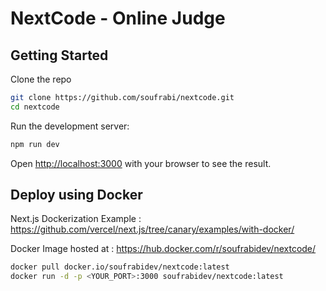 # NextCode - Online Judge

## Getting Started

Clone the repo
```bash
git clone https://github.com/soufrabi/nextcode.git
cd nextcode
```

Run the development server:

```bash
npm run dev
```

Open [http://localhost:3000](http://localhost:3000) with your browser to see the result.


## Deploy using Docker

Next.js Dockerization Example : <https://github.com/vercel/next.js/tree/canary/examples/with-docker/>

Docker Image hosted at : <https://hub.docker.com/r/soufrabidev/nextcode/>

```bash
docker pull docker.io/soufrabidev/nextcode:latest
docker run -d -p <YOUR_PORT>:3000 soufrabidev/nextcode:latest
```

